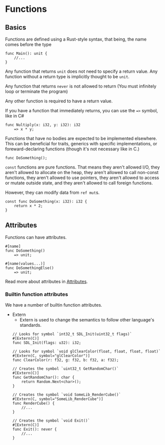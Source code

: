 # Functions

## Basics

Functions are defined using a Rust-style syntax, that being, the name comes
before the type

```
func Main(): unit {
    //...
}
```

Any function that returns `unit` does not need to specify a return value. Any
function without a return type is implicitly thought to be `unit`.

Any function that returns `never` is not allowed to return (You must infinitely
loop or terminate the program)

Any other function is required to have a return value.

If you have a function that immediately returns, you can use the `=>` symbol,
like in C#

```
func Nultiply(x: i32, y: i32): i32
    => x * y;
```

Functions that have no bodies are expected to be implemented elsewhere. This can
be beneficial for traits, generics with specific implementations, or
foreward-declaring functions (though it's not necessary like in C.)

```
func DoSomething();
```

`const` functions are pure functions. That means they aren't allowed I/O, they
aren't allowed to allocate on the heap, they aren't allowed to call non-const
functions, they aren't allowed to use pointers, they aren't allowed to access or
mutate outside state, and they aren't allowed to call foreign functions.

However, they can modify data from `ref mut`s.

```
const func DoSomething(x: i32): i32 {
    return x * 2;
}
```

## Attributes

Functions can have attributes.

```
#[name]
func DoSomething()
    => unit;

#[name(values...)]
func DoSomethingElse()
    => unit;
```

Read more about attributes in [Attributes](Attributes.md).

### Builtin function attributes

We have a number of builtin function attributes.

- Extern
    - Extern is used to change the semantics to follow other language's standards.
    ```
    // Looks for symbol `int32_t SDL_Init(uint32_t flags)`
    #[Extern(C)]
    func SDL_Init(flags: u32): i32;

    // Looks for symbol `void glClearColor(float, float, float, float)`
    #[Extern(C, symbol="glClearColor")]
    func ClearColor(r: f32, g: f32, b: f32, a: f32);

    // Creates the symbol `uint32_t GetRandomChar()`
    #[Extern(C)]
    func GetRandomChar(): char {
        return Random.Next<char>();
    }

    // Creates the symbol `void SomeLib_RenderCube()`
    #[Extern(C, symbol="SomeLib_RenderCube")]
    func RenderCube() {
        //...
    }

    // Creates the symbol `void Exit()`
    #[Extern(C)]
    func Exit(): never {
        //...
    }
    ```
